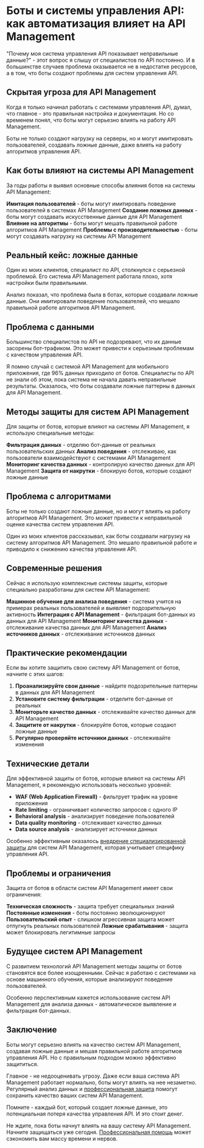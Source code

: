# Боты и системы управления API: как автоматизация влияет на API Management

"Почему моя система управления API показывает неправильные данные?" - этот вопрос я слышу от специалистов по API постоянно. И в большинстве случаев проблема оказывается не в недостатке ресурсов, а в том, что боты создают проблемы для систем управления API.

## Скрытая угроза для API Management

Когда я только начинал работать с системами управления API, думал, что главное - это правильная настройка и документация. Но со временем понял, что боты могут серьезно влиять на работу API Management.

Боты не только создают нагрузку на серверы, но и могут имитировать пользователей, создавать ложные данные, даже влиять на работу алгоритмов управления API.

## Как боты влияют на системы API Management

За годы работы я выявил основные способы влияния ботов на системы API Management:

**Имитация пользователей** - боты могут имитировать поведение пользователей в системах API Management
**Создание ложных данных** - боты могут создавать искусственные данные для API Management
**Влияние на алгоритмы** - боты могут мешать правильной работе алгоритмов API Management
**Проблемы с производительностью** - боты могут создавать нагрузку на системы API Management

## Реальный кейс: ложные данные

Один из моих клиентов, специалист по API, столкнулся с серьезной проблемой. Его система API Management работала плохо, хотя настройки были правильными.

Анализ показал, что проблема была в ботах, которые создавали ложные данные. Они имитировали поведение пользователей, что мешало правильной работе алгоритмов API Management.

## Проблема с данными

Большинство специалистов по API не подозревают, что их данные засорены бот-трафиком. Это может привести к серьезным проблемам с качеством управления API.

Я помню случай с системой API Management для мобильного приложения, где 96% данных приходило от ботов. Специалисты по API не знали об этом, пока система не начала давать неправильные результаты. Оказалось, что боты создавали ложные паттерны в данных для API Management.

## Методы защиты для систем API Management

Для защиты от ботов, которые влияют на системы API Management, я использую специальные методы:

**Фильтрация данных** - отделяю бот-данные от реальных пользовательских данных
**Анализ поведения** - отслеживаю, как пользователи взаимодействуют с системами API Management
**Мониторинг качества данных** - контролирую качество данных для API Management
**Защита от накрутки** - блокирую ботов, которые создают ложные данные

## Проблема с алгоритмами

Боты не только создают ложные данные, но и могут влиять на работу алгоритмов API Management. Это может привести к неправильной оценке качества систем управления API.

Один из моих клиентов рассказывал, как боты создавали нагрузку на систему алгоритмов API Management. Это мешало правильной работе и приводило к снижению качества управления API.

## Современные решения

Сейчас я использую комплексные системы защиты, которые специально разработаны для систем API Management:

**Машинное обучение для анализа поведения** - система учится на примерах реальных пользователей и выявляет подозрительную активность
**Интеграция с API Management** - фильтрация бот-данных из данных для API Management
**Мониторинг качества данных** - отслеживание качества данных для API Management
**Анализ источников данных** - отслеживание источников данных

## Практические рекомендации

Если вы хотите защитить свою систему API Management от ботов, начните с этих шагов:

1. **Проанализируйте свои данные** - найдите подозрительные паттерны в данных для API Management
2. **Установите систему фильтрации** - отделите бот-данные от реальных
3. **Мониторьте качество данных** - отслеживайте качество данных для API Management
4. **Защитите от накрутки** - блокируйте ботов, которые создают ложные данные
5. **Регулярно проверяйте источники данных** - отслеживайте изменения

## Технические детали

Для эффективной защиты от ботов, которые влияют на системы API Management, я рекомендую использовать несколько уровней:

- **WAF (Web Application Firewall)** - фильтрует трафик на уровне приложения
- **Rate limiting** - ограничивает количество запросов с одного IP
- **Behavioral analysis** - анализирует поведение пользователей
- **Data quality monitoring** - отслеживает качество данных
- **Data source analysis** - анализирует источники данных

Особенно эффективным оказалось [внедрение специализированной защиты](https://progaem.com/ustanovka-antibота-usluga-po-zashhite-ot-botов-vashih-sajtов-na-различных-cms-системах.html) для систем API Management, которая учитывает специфику управления API.

## Проблемы и ограничения

Защита от ботов в области систем API Management имеет свои ограничения:

**Техническая сложность** - защита требует специальных знаний
**Постоянные изменения** - боты постоянно эволюционируют
**Пользовательский опыт** - слишком агрессивная защита может отпугнуть реальных пользователей
**Ложные срабатывания** - защита может блокировать легитимные запросы

## Будущее систем API Management

С развитием технологий API Management методы защиты от ботов становятся все более изощренными. Сейчас я работаю с системами на основе машинного обучения, которые анализируют поведение пользователей.

Особенно перспективным кажется использование систем API Management для анализа данных - автоматическое выявление и фильтрация бот-данных.

## Заключение

Боты могут серьезно влиять на качество систем API Management, создавая ложные данные и мешая правильной работе алгоритмов управления API. Но с правильным подходом можно эффективно защититься.

Главное - не недооценивать угрозу. Даже если ваша система API Management работает нормально, боты могут влиять на нее незаметно. Регулярный анализ данных и [профессиональная защита](https://progaem.com/ustanovka-antibота-usluga-po-zashhite-ot-botов-vashih-sajtов-na-различных-cms-системах.html) помогут сохранить качество ваших систем API Management.

Помните - каждый бот, который создает ложные данные, это потенциальная потеря качества управления API. И это стоит денег.

Не ждите, пока боты начнут влиять на вашу систему API Management. Начните защищаться уже сегодня. [Профессиональная помощь](https://progaem.com/ustanovka-antibота-usluga-po-zashhite-ot-botов-vashih-sajtов-na-различных-cms-системах.html) может сэкономить вам массу времени и нервов.
